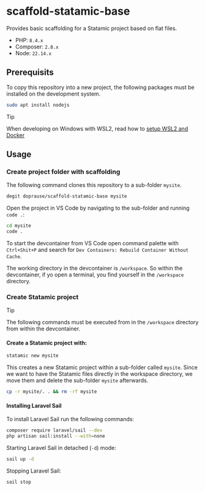 # scaffold-statamic-base

Provides basic scaffolding for a Statamic project based on flat files.

- PHP: `8.4.x`
- Composer: `2.8.x`
- Node: `22.14.x`

## Prerequisits

To copy this repository into a new project, the following packages must be installed on the development system.

```sh
sudo apt install nodejs
```

> [!TIP]
> When developing on Windows with WSL2, read how to [setup WSL2 and Docker](https://github.com/doprause/docker-sysbox-wsl2)

## Usage

### Create project folder with scaffolding

The following command clones this repository to a sub-folder `mysite`.

```sh
degit doprause/scaffold-statamic-base mysite
```

Open the project in VS Code by navigating to the sub-folder and running `code .`:

```sh
cd mysite
code .
```

To start the devcontainer from VS Code open command palette with `Ctrl+Shit+P` and search for `Dev Containers: Rebuild Container Without Cache`.

The working directory in the devcontainer is `/workspace`. So within the devcontainer, if yo open a terminal, you find yourself in the `/workspace` directory.

### Create Statamic project

> [!TIP]
> The following commands must be executed from in the `/workspace` directory from within the devcontainer.

#### Create a Statamic project with:

```sh
statamic new mysite
```

This creates a new Statamic project within a sub-folder called `mysite`. Since we want to have the Statamic files directly in the workspace directory, we move them and delete the sub-folder `mysite` afterwards.

```sh
cp -r mysite/. . && rm -rf mysite
```

#### Installing Laravel Sail

To install Laravel Sail run the following commands:

```sh
composer require laravel/sail --dev
php artisan sail:install --with=none
```

Starting Laravel Sail in detached (`-d`) mode:

```sh
sail up -d
```

Stopping Laravel Sail:

```sh
sail stop
```
